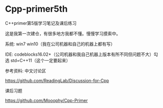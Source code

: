 # Cpp-primer5th
C++primer第5版学习笔记及课后练习

这是我第一次建仓，有很多地方我都不懂。慢慢学习摸索中。

系统:
win7 win10（我在公司机器和自己的机器上都有写）

IDE:
codeblocks16.02+（公司机器和我自己机器上版本有所不同但问题不大）勾选  std=C++11（这个一定要起来）

参考资料:
中文讨论区

https://github.com/ReadingLab/Discussion-for-Cpp

课后习题

https://github.com/Mooophy/Cpp-Primer

